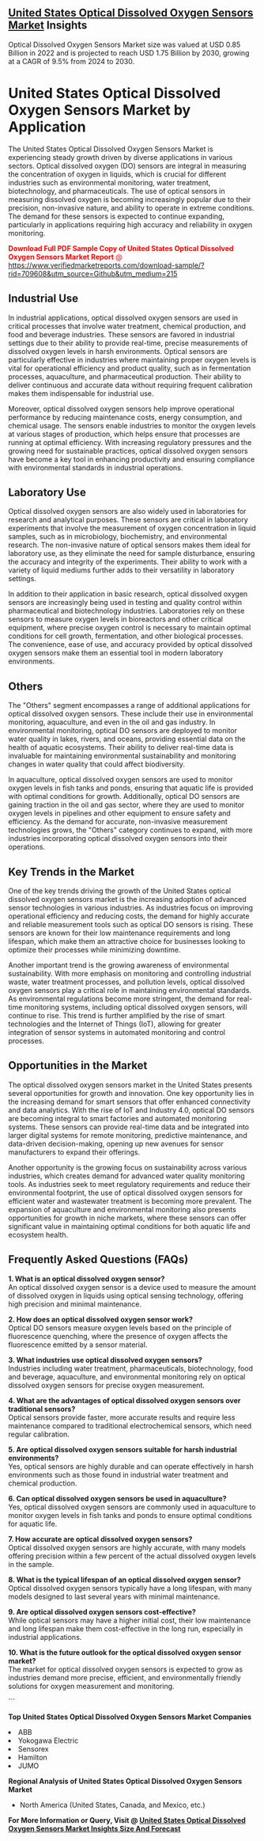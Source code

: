<h2><a href="https://www.verifiedmarketreports.com/download-sample/?rid=709608&amp;utm_source=Github&amp;utm_medium=215" target="_blank">United States Optical Dissolved Oxygen Sensors Market</a> Insights</h2><p>Optical Dissolved Oxygen Sensors Market size was valued at USD 0.85 Billion in 2022 and is projected to reach USD 1.75 Billion by 2030, growing at a CAGR of 9.5% from 2024 to 2030.</p><p><h1>United States Optical Dissolved Oxygen Sensors Market by Application</h1><p>The United States Optical Dissolved Oxygen Sensors Market is experiencing steady growth driven by diverse applications in various sectors. Optical dissolved oxygen (DO) sensors are integral in measuring the concentration of oxygen in liquids, which is crucial for different industries such as environmental monitoring, water treatment, biotechnology, and pharmaceuticals. The use of optical sensors in measuring dissolved oxygen is becoming increasingly popular due to their precision, non-invasive nature, and ability to operate in extreme conditions. The demand for these sensors is expected to continue expanding, particularly in applications requiring high accuracy and reliability in oxygen monitoring.</p><p><p><span class=""><span style="color: #ff0000;"><strong>Download Full PDF Sample Copy of United States Optical Dissolved Oxygen Sensors Market Report</strong> @ </span><a href="https://www.verifiedmarketreports.com/download-sample/?rid=709608&amp;utm_source=Github&amp;utm_medium=215" target="_blank">https://www.verifiedmarketreports.com/download-sample/?rid=709608&amp;utm_source=Github&amp;utm_medium=215</a></span></p></p><h2>Industrial Use</h2><p>In industrial applications, optical dissolved oxygen sensors are used in critical processes that involve water treatment, chemical production, and food and beverage industries. These sensors are favored in industrial settings due to their ability to provide real-time, precise measurements of dissolved oxygen levels in harsh environments. Optical sensors are particularly effective in industries where maintaining proper oxygen levels is vital for operational efficiency and product quality, such as in fermentation processes, aquaculture, and pharmaceutical production. Their ability to deliver continuous and accurate data without requiring frequent calibration makes them indispensable for industrial use.</p><p>Moreover, optical dissolved oxygen sensors help improve operational performance by reducing maintenance costs, energy consumption, and chemical usage. The sensors enable industries to monitor the oxygen levels at various stages of production, which helps ensure that processes are running at optimal efficiency. With increasing regulatory pressures and the growing need for sustainable practices, optical dissolved oxygen sensors have become a key tool in enhancing productivity and ensuring compliance with environmental standards in industrial operations.</p><h2>Laboratory Use</h2><p>Optical dissolved oxygen sensors are also widely used in laboratories for research and analytical purposes. These sensors are critical in laboratory experiments that involve the measurement of oxygen concentration in liquid samples, such as in microbiology, biochemistry, and environmental research. The non-invasive nature of optical sensors makes them ideal for laboratory use, as they eliminate the need for sample disturbance, ensuring the accuracy and integrity of the experiments. Their ability to work with a variety of liquid mediums further adds to their versatility in laboratory settings.</p><p>In addition to their application in basic research, optical dissolved oxygen sensors are increasingly being used in testing and quality control within pharmaceutical and biotechnology industries. Laboratories rely on these sensors to measure oxygen levels in bioreactors and other critical equipment, where precise oxygen control is necessary to maintain optimal conditions for cell growth, fermentation, and other biological processes. The convenience, ease of use, and accuracy provided by optical dissolved oxygen sensors make them an essential tool in modern laboratory environments.</p><h2>Others</h2><p>The "Others" segment encompasses a range of additional applications for optical dissolved oxygen sensors. These include their use in environmental monitoring, aquaculture, and even in the oil and gas industry. In environmental monitoring, optical DO sensors are deployed to monitor water quality in lakes, rivers, and oceans, providing essential data on the health of aquatic ecosystems. Their ability to deliver real-time data is invaluable for maintaining environmental sustainability and monitoring changes in water quality that could affect biodiversity.</p><p>In aquaculture, optical dissolved oxygen sensors are used to monitor oxygen levels in fish tanks and ponds, ensuring that aquatic life is provided with optimal conditions for growth. Additionally, optical DO sensors are gaining traction in the oil and gas sector, where they are used to monitor oxygen levels in pipelines and other equipment to ensure safety and efficiency. As the demand for accurate, non-invasive measurement technologies grows, the "Others" category continues to expand, with more industries incorporating optical dissolved oxygen sensors into their operations.</p><h2>Key Trends in the Market</h2><p>One of the key trends driving the growth of the United States optical dissolved oxygen sensors market is the increasing adoption of advanced sensor technologies in various industries. As industries focus on improving operational efficiency and reducing costs, the demand for highly accurate and reliable measurement tools such as optical DO sensors is rising. These sensors are known for their low maintenance requirements and long lifespan, which make them an attractive choice for businesses looking to optimize their processes while minimizing downtime.</p><p>Another important trend is the growing awareness of environmental sustainability. With more emphasis on monitoring and controlling industrial waste, water treatment processes, and pollution levels, optical dissolved oxygen sensors play a critical role in maintaining environmental standards. As environmental regulations become more stringent, the demand for real-time monitoring systems, including optical dissolved oxygen sensors, will continue to rise. This trend is further amplified by the rise of smart technologies and the Internet of Things (IoT), allowing for greater integration of sensor systems in automated monitoring and control processes.</p><h2>Opportunities in the Market</h2><p>The optical dissolved oxygen sensors market in the United States presents several opportunities for growth and innovation. One key opportunity lies in the increasing demand for smart sensors that offer enhanced connectivity and data analytics. With the rise of IoT and Industry 4.0, optical DO sensors are becoming integral to smart factories and automated monitoring systems. These sensors can provide real-time data and be integrated into larger digital systems for remote monitoring, predictive maintenance, and data-driven decision-making, opening up new avenues for sensor manufacturers to expand their offerings.</p><p>Another opportunity is the growing focus on sustainability across various industries, which creates demand for advanced water quality monitoring tools. As industries seek to meet regulatory requirements and reduce their environmental footprint, the use of optical dissolved oxygen sensors for efficient water and wastewater treatment is becoming more prevalent. The expansion of aquaculture and environmental monitoring also presents opportunities for growth in niche markets, where these sensors can offer significant value in maintaining optimal conditions for both aquatic life and ecosystem health.</p><h2>Frequently Asked Questions (FAQs)</h2><p><b>1. What is an optical dissolved oxygen sensor?</b><br>An optical dissolved oxygen sensor is a device used to measure the amount of dissolved oxygen in liquids using optical sensing technology, offering high precision and minimal maintenance.</p><p><b>2. How does an optical dissolved oxygen sensor work?</b><br>Optical DO sensors measure oxygen levels based on the principle of fluorescence quenching, where the presence of oxygen affects the fluorescence emitted by a sensor material.</p><p><b>3. What industries use optical dissolved oxygen sensors?</b><br>Industries including water treatment, pharmaceuticals, biotechnology, food and beverage, aquaculture, and environmental monitoring rely on optical dissolved oxygen sensors for precise oxygen measurement.</p><p><b>4. What are the advantages of optical dissolved oxygen sensors over traditional sensors?</b><br>Optical sensors provide faster, more accurate results and require less maintenance compared to traditional electrochemical sensors, which need regular calibration.</p><p><b>5. Are optical dissolved oxygen sensors suitable for harsh industrial environments?</b><br>Yes, optical sensors are highly durable and can operate effectively in harsh environments such as those found in industrial water treatment and chemical production.</p><p><b>6. Can optical dissolved oxygen sensors be used in aquaculture?</b><br>Yes, optical dissolved oxygen sensors are commonly used in aquaculture to monitor oxygen levels in fish tanks and ponds to ensure optimal conditions for aquatic life.</p><p><b>7. How accurate are optical dissolved oxygen sensors?</b><br>Optical dissolved oxygen sensors are highly accurate, with many models offering precision within a few percent of the actual dissolved oxygen levels in the sample.</p><p><b>8. What is the typical lifespan of an optical dissolved oxygen sensor?</b><br>Optical dissolved oxygen sensors typically have a long lifespan, with many models designed to last several years with minimal maintenance.</p><p><b>9. Are optical dissolved oxygen sensors cost-effective?</b><br>While optical sensors may have a higher initial cost, their low maintenance and long lifespan make them cost-effective in the long run, especially in industrial applications.</p><p><b>10. What is the future outlook for the optical dissolved oxygen sensor market?</b><br>The market for optical dissolved oxygen sensors is expected to grow as industries demand more precise, efficient, and environmentally friendly solutions for oxygen measurement and monitoring.</p>```</p><p><strong>Top United States Optical Dissolved Oxygen Sensors Market Companies</strong></p><div data-test-id=""><p><li>ABB</li><li> Yokogawa Electric</li><li> Sensorex</li><li> Hamilton</li><li> JUMO</li></p><div><strong>Regional Analysis of&nbsp;United States Optical Dissolved Oxygen Sensors Market</strong></div><ul><li dir="ltr"><p dir="ltr">North America&nbsp;(United States, Canada, and Mexico, etc.)</p></li></ul><p><strong>For More Information or Query, Visit @&nbsp;</strong><strong><a href="https://www.verifiedmarketreports.com/product/optical-dissolved-oxygen-sensors-market/?utm_source=Github&amp;utm_medium=215" target="_blank">United States Optical Dissolved Oxygen Sensors Market Insights Size And Forecast</a></strong></p></div>
